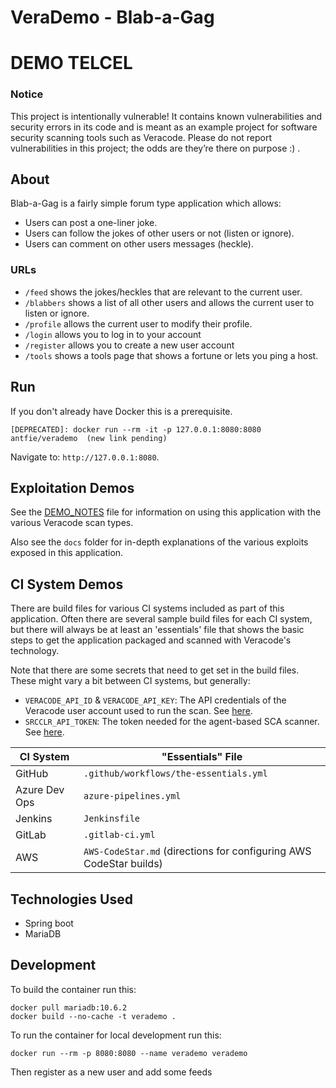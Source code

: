 # VeraDemo - Blab-a-Gag
# DEMO TELCEL

### Notice

This project is intentionally vulnerable! It contains known vulnerabilities and security errors in its code and is meant as an example project for software security scanning tools such as Veracode. Please do not report vulnerabilities in this project; the odds are they’re there on purpose :) .

## About

Blab-a-Gag is a fairly simple forum type application which allows:

* Users can post a one-liner joke.
* Users can follow the jokes of other users or not (listen or ignore).
* Users can comment on other users messages (heckle).

### URLs

* `/feed` shows the jokes/heckles that are relevant to the current user.
* `/blabbers` shows a list of all other users and allows the current user to listen or ignore.
* `/profile` allows the current user to modify their profile.
* `/login` allows you to log in to your account
* `/register` allows you to create a new user account
* `/tools` shows a tools page that shows a fortune or lets you ping a host.


## Run

If you don't already have Docker this is a prerequisite.

```
[DEPRECATED]: docker run --rm -it -p 127.0.0.1:8080:8080 antfie/verademo  (new link pending)
```

Navigate to: `http://127.0.0.1:8080`.

## Exploitation Demos

See the [DEMO_NOTES](DEMO_NOTES.md) file for information on using this application with the various Veracode scan types.

Also see the `docs` folder for in-depth explanations of the various exploits exposed in this application.

## CI System Demos

There are build files for various CI systems included as part of this application.  Often there are several sample build files for each CI system, but there will always be at least an 'essentials' file that shows the basic steps to get the application packaged and scanned with Veracode's technology.

Note that there are some secrets that need to get set in the build files.  These might vary a bit between CI systems, but generally:

* `VERACODE_API_ID` & `VERACODE_API_KEY`: The API credentials of the Veracode user account used to run the scan.  See [here](https://docs.veracode.com/r/c_api_credentials3).
* `SRCCLR_API_TOKEN`: The token needed for the agent-based SCA scanner.  See [here](https://docs.veracode.com/r/Integrate_Veracode_SCA_Agent_Based_Scanning_with_Your_CI_Projects).

| CI System | "Essentials" File |
|-----------|----------------|
| GitHub   | `.github/workflows/the-essentials.yml` |
| Azure Dev Ops| `azure-pipelines.yml` |
| Jenkins | `Jenkinsfile` |
| GitLab | `.gitlab-ci.yml` |
| AWS | `AWS-CodeStar.md` (directions for configuring AWS CodeStar builds) |

## Technologies Used

* Spring boot
* MariaDB

## Development

To build the container run this:

	docker pull mariadb:10.6.2
	docker build --no-cache -t verademo .


To run the container for local development run this:

	docker run --rm -p 8080:8080 --name verademo verademo

Then register as a new user and add some feeds
